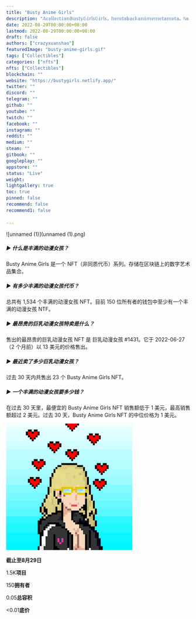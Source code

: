 ```yaml
---
title: "Busty Anime Girls"
description: "𝔸𝕔𝕠𝕝𝕝𝕖𝕔𝕥𝕚𝕠𝕟𝔹𝕦𝕤𝕥𝕪𝔾𝕚𝕣𝕝𝕤𝔾𝕚𝕣𝕝𝕤，𝕙𝕖𝕣𝕖𝕥𝕠𝕓𝕒𝕔𝕜𝕒𝕟𝕚𝕞𝕖𝕞𝕖𝕥𝕒𝕞𝕖𝕥𝕒。ℕ𝕠 𝔻𝕚𝕤𝕔𝕠𝕣𝕕，ℕ𝕠 𝕋𝕨𝕚𝕥𝕥𝕖𝕣，ℕ𝕠 ℝ𝕠𝕒𝕕𝕞𝕒𝕡。𝕁𝕦𝕤𝕥 𝕤𝕠𝕞𝕖 𝕘𝕠𝕠𝕕 𝕝𝕠𝕠𝕜𝕚𝕟𝕘 ℙ𝔽ℙ𝕤。"
date: 2022-08-29T00:00:00+08:00
lastmod: 2022-08-29T00:00:00+08:00
draft: false
authors: ["crazyxuanshao"]
featuredImage: "busty-anime-girls.gif"
tags: ["Collectibles"]
categories: ["nfts"]
nfts: ["Collectibles"]
blockchain: ""
website: "https://bustygirls.netlify.app/"
twitter: ""
discord: ""
telegram: ""
github: ""
youtube: ""
twitch: ""
facebook: ""
instagram: ""
reddit: ""
medium: ""
steam: ""
gitbook: ""
googleplay: ""
appstore: ""
status: "Live"
weight: 
lightgallery: true
toc: true
pinned: false
recommend: false
recommend1: false

---
```




![unnamed (1)](unnamed (1).png)

##### ▶ 什么是丰满的动漫女孩？

Busty Anime Girls 是一个 NFT（非同质代币）系列。存储在区块链上的数字艺术品集合。

##### ▶ 有多少丰满的动漫女孩代币？

总共有 1,534 个丰满的动漫女孩 NFT。目前 150 位所有者的钱包中至少有一个丰满的动漫女孩 NTF。

##### ▶ 最昂贵的巨乳动漫女孩特卖是什么？

售出的最昂贵的巨乳动漫女孩 NFT 是 巨乳动漫女孩 #1431。它于 2022-06-27（2 个月前）以 13 美元的价格售出。

##### ▶ 最近卖了多少巨乳动漫女孩？

过去 30 天内共售出 23 个 Busty Anime Girls NFT。

##### ▶ 一个丰满的动漫女孩要多少钱？

在过去 30 天里，最便宜的 Busty Anime Girls NFT 销售额低于 1 美元，最高销售额超过 2 美元。过去 30 天，Busty Anime Girls NFT 的中位价格为 1 美元。

![unnamed](unnamed.png)

**截止至8月29日**

1.5K**项目**

150**拥有者**

0.05**总容积**

<0.01**底价**